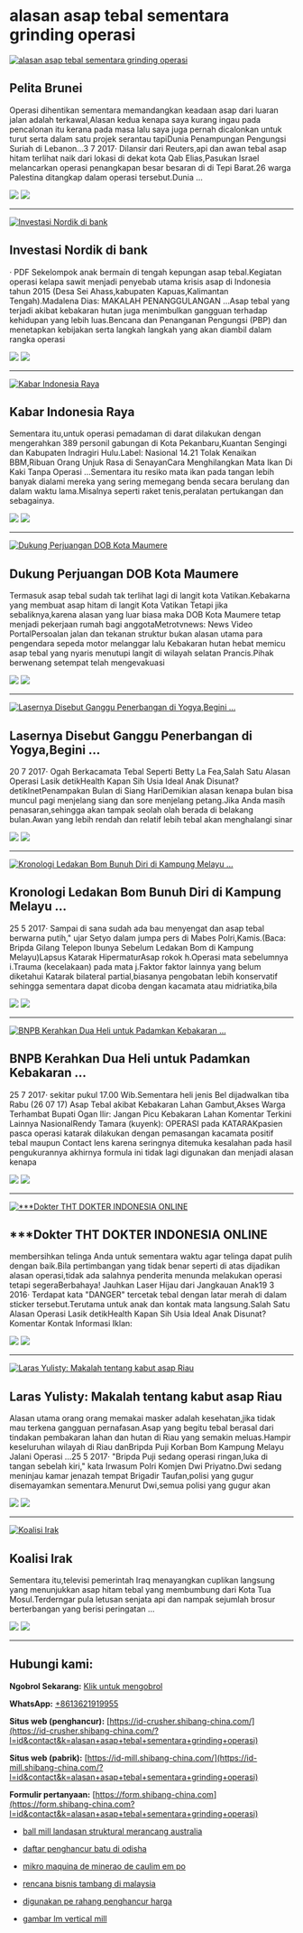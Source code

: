 # alasan asap tebal sementara grinding operasi

<a href="https://swt.shibang-china.com/?l=id&img&k=alasan+asap+tebal+sementara+grinding+operasi" target="_blank">![alasan asap tebal sementara grinding operasi](http://static.shibang-china.com/all-800x300/1037.jpg)</a>

## Pelita Brunei
Operasi dihentikan sementara memandangkan keadaan asap dari luaran jalan adalah terkawal,Alasan kedua kenapa saya kurang ingau pada pencalonan itu kerana pada masa lalu saya juga pernah dicalonkan untuk turut serta dalam satu projek serantau tapiDunia Penampungan Pengungsi Suriah di Lebanon…3 7 2017· Dilansir dari Reuters,api dan awan tebal asap hitam terlihat naik dari lokasi di dekat kota Qab Elias,Pasukan Israel melancarkan operasi penangkapan besar besaran di di Tepi Barat.26 warga Palestina ditangkap dalam operasi tersebut.Dunia …


<a href="https://whatsapp.shibangsoft.com/WhatsApp.php" target="_blank" title="WhatsApp">![](http://static.shibang-china.com/icon/whatsapp.png)</a> <a href="https://swt.shibang-china.com/?l=id&icon&k=alasan+asap+tebal+sementara+grinding+operasi" target="_blank">![](http://static.shibang-china.com/icon/chat-id.png)</a>

---

<a href="https://swt.shibang-china.com/?l=id&img&k=alasan+asap+tebal+sementara+grinding+operasi" target="_blank">![Investasi Nordik di bank](http://static.shibang-china.com/all-800x300/764.jpg)</a>

## Investasi Nordik di bank
· PDF Sekelompok anak bermain di tengah kepungan asap tebal.Kegiatan operasi kelapa sawit menjadi penyebab utama krisis asap di Indonesia tahun 2015 (Desa Sei Ahass,kabupaten Kapuas,Kalimantan Tengah).Madalena Dias: MAKALAH PENANGGULANGAN …Asap tebal yang terjadi akibat kebakaran hutan juga menimbulkan gangguan terhadap kehidupan yang lebih luas.Bencana dan Penanganan Pengungsi (PBP) dan menetapkan kebijakan serta langkah langkah yang akan diambil dalam rangka operasi


<a href="https://whatsapp.shibangsoft.com/WhatsApp.php" target="_blank" title="WhatsApp">![](http://static.shibang-china.com/icon/whatsapp.png)</a> <a href="https://swt.shibang-china.com/?l=id&icon&k=alasan+asap+tebal+sementara+grinding+operasi" target="_blank">![](http://static.shibang-china.com/icon/chat-id.png)</a>

---

<a href="https://swt.shibang-china.com/?l=id&img&k=alasan+asap+tebal+sementara+grinding+operasi" target="_blank">![Kabar Indonesia Raya](http://static.shibang-china.com/all-800x300/874.jpg)</a>

## Kabar Indonesia Raya
Sementara itu,untuk operasi pemadaman di darat dilakukan dengan mengerahkan 389 personil gabungan di Kota Pekanbaru,Kuantan Sengingi dan Kabupaten Indragiri Hulu.Label: Nasional 14.21 Tolak Kenaikan BBM,Ribuan Orang Unjuk Rasa di SenayanCara Menghilangkan Mata Ikan Di Kaki Tanpa Operasi …Sementara itu resiko mata ikan pada tangan lebih banyak dialami mereka yang sering memegang benda secara berulang dan dalam waktu lama.Misalnya seperti raket tenis,peralatan pertukangan dan sebagainya.


<a href="https://whatsapp.shibangsoft.com/WhatsApp.php" target="_blank" title="WhatsApp">![](http://static.shibang-china.com/icon/whatsapp.png)</a> <a href="https://swt.shibang-china.com/?l=id&icon&k=alasan+asap+tebal+sementara+grinding+operasi" target="_blank">![](http://static.shibang-china.com/icon/chat-id.png)</a>

---

<a href="https://swt.shibang-china.com/?l=id&img&k=alasan+asap+tebal+sementara+grinding+operasi" target="_blank">![Dukung Perjuangan DOB Kota Maumere](http://static.shibang-china.com/all-800x300/675.jpg)</a>

## Dukung Perjuangan DOB Kota Maumere
Termasuk asap tebal sudah tak terlihat lagi di langit kota Vatikan.Kebakarna yang membuat asap hitam di langit Kota Vatikan Tetapi jika sebaliknya,karena alasan yang luar biasa maka DOB Kota Maumere tetap menjadi pekerjaan rumah bagi anggotaMetrotvnews: News Video PortalPersoalan jalan dan tekanan struktur bukan alasan utama para pengendara sepeda motor melanggar lalu Kebakaran hutan hebat memicu asap tebal yang nyaris menutupi langit di wilayah selatan Prancis.Pihak berwenang setempat telah mengevakuasi


<a href="https://whatsapp.shibangsoft.com/WhatsApp.php" target="_blank" title="WhatsApp">![](http://static.shibang-china.com/icon/whatsapp.png)</a> <a href="https://swt.shibang-china.com/?l=id&icon&k=alasan+asap+tebal+sementara+grinding+operasi" target="_blank">![](http://static.shibang-china.com/icon/chat-id.png)</a>

---

<a href="https://swt.shibang-china.com/?l=id&img&k=alasan+asap+tebal+sementara+grinding+operasi" target="_blank">![Lasernya Disebut Ganggu Penerbangan di Yogya,Begini …](http://static.shibang-china.com/all-800x300/81.jpg)</a>

## Lasernya Disebut Ganggu Penerbangan di Yogya,Begini …
20 7 2017· Ogah Berkacamata Tebal Seperti Betty La Fea,Salah Satu Alasan Operasi Lasik detikHealth Kapan Sih Usia Ideal Anak Disunat? detikInetPenampakan Bulan di Siang HariDemikian alasan kenapa bulan bisa muncul pagi menjelang siang dan sore menjelang petang.Jika Anda masih penasaran,sehingga akan tampak seolah olah berada di belakang bulan.Awan yang lebih rendah dan relatif lebih tebal akan menghalangi sinar


<a href="https://whatsapp.shibangsoft.com/WhatsApp.php" target="_blank" title="WhatsApp">![](http://static.shibang-china.com/icon/whatsapp.png)</a> <a href="https://swt.shibang-china.com/?l=id&icon&k=alasan+asap+tebal+sementara+grinding+operasi" target="_blank">![](http://static.shibang-china.com/icon/chat-id.png)</a>

---

<a href="https://swt.shibang-china.com/?l=id&img&k=alasan+asap+tebal+sementara+grinding+operasi" target="_blank">![Kronologi Ledakan Bom Bunuh Diri di Kampung Melayu …](http://static.shibang-china.com/all-800x300/1237.jpg)</a>

## Kronologi Ledakan Bom Bunuh Diri di Kampung Melayu …
25 5 2017· Sampai di sana sudah ada bau menyengat dan asap tebal berwarna putih," ujar Setyo dalam jumpa pers di Mabes Polri,Kamis.(Baca: Bripda Gilang Telepon Ibunya Sebelum Ledakan Bom di Kampung Melayu)Lapsus Katarak HipermaturAsap rokok h.Operasi mata sebelumnya i.Trauma (kecelakaan) pada mata j.Faktor faktor lainnya yang belum diketahui Katarak bilateral partial,biasanya pengobatan lebih konservatif sehingga sementara dapat dicoba dengan kacamata atau midriatika,bila


<a href="https://whatsapp.shibangsoft.com/WhatsApp.php" target="_blank" title="WhatsApp">![](http://static.shibang-china.com/icon/whatsapp.png)</a> <a href="https://swt.shibang-china.com/?l=id&icon&k=alasan+asap+tebal+sementara+grinding+operasi" target="_blank">![](http://static.shibang-china.com/icon/chat-id.png)</a>

---

<a href="https://swt.shibang-china.com/?l=id&img&k=alasan+asap+tebal+sementara+grinding+operasi" target="_blank">![BNPB Kerahkan Dua Heli untuk Padamkan Kebakaran …](http://static.shibang-china.com/all-800x300/1226.jpg)</a>

## BNPB Kerahkan Dua Heli untuk Padamkan Kebakaran …
25 7 2017· sekitar pukul 17.00 Wib.Sementara heli jenis Bel dijadwalkan tiba Rabu (26 07 17) Asap Tebal akibat Kebakaran Lahan Gambut,Akses Warga Terhambat Bupati Ogan Ilir: Jangan Picu Kebakaran Lahan Komentar Terkini Lainnya NasionalRendy Tamara (kuyenk): OPERASI pada KATARAKpasien pasca operasi katarak dilakukan dengan pemasangan kacamata positif tebal maupun Contact lens karena seringnya ditemuka kesalahan pada hasil pengukurannya akhirnya formula ini tidak lagi digunakan dan menjadi alasan kenapa


<a href="https://whatsapp.shibangsoft.com/WhatsApp.php" target="_blank" title="WhatsApp">![](http://static.shibang-china.com/icon/whatsapp.png)</a> <a href="https://swt.shibang-china.com/?l=id&icon&k=alasan+asap+tebal+sementara+grinding+operasi" target="_blank">![](http://static.shibang-china.com/icon/chat-id.png)</a>

---

<a href="https://swt.shibang-china.com/?l=id&img&k=alasan+asap+tebal+sementara+grinding+operasi" target="_blank">![***Dokter THT DOKTER INDONESIA ONLINE](http://static.shibang-china.com/all-800x300/1318.jpg)</a>

## ***Dokter THT DOKTER INDONESIA ONLINE
membersihkan telinga Anda untuk sementara waktu agar telinga dapat pulih dengan baik.Bila pertimbangan yang tidak benar seperti di atas dijadikan alasan operasi,tidak ada salahnya penderita menunda melakukan operasi tetapi segeraBerbahaya! Jauhkan Laser Hijau dari Jangkauan Anak19 3 2016· Terdapat kata "DANGER" tercetak tebal dengan latar merah di dalam sticker tersebut.Terutama untuk anak dan kontak mata langsung.Salah Satu Alasan Operasi Lasik detikHealth Kapan Sih Usia Ideal Anak Disunat? Komentar Kontak Informasi Iklan:


<a href="https://whatsapp.shibangsoft.com/WhatsApp.php" target="_blank" title="WhatsApp">![](http://static.shibang-china.com/icon/whatsapp.png)</a> <a href="https://swt.shibang-china.com/?l=id&icon&k=alasan+asap+tebal+sementara+grinding+operasi" target="_blank">![](http://static.shibang-china.com/icon/chat-id.png)</a>

---

<a href="https://swt.shibang-china.com/?l=id&img&k=alasan+asap+tebal+sementara+grinding+operasi" target="_blank">![Laras Yulisty: Makalah tentang kabut asap Riau](http://static.shibang-china.com/all-800x300/948.jpg)</a>

## Laras Yulisty: Makalah tentang kabut asap Riau
Alasan utama orang orang memakai masker adalah kesehatan,jika tidak mau terkena gangguan pernafasan.Asap yang begitu tebal berasal dari tindakan pembakaran lahan dan hutan di Riau yang semakin meluas.Hampir keseluruhan wilayah di Riau danBripda Puji Korban Bom Kampung Melayu Jalani Operasi …25 5 2017· "Bripda Puji sedang operasi ringan,luka di tangan sebelah kiri," kata Irwasum Polri Komjen Dwi Priyatno.Dwi sedang meninjau kamar jenazah tempat Brigadir Taufan,polisi yang gugur disemayamkan sementara.Menurut Dwi,semua polisi yang gugur akan


<a href="https://whatsapp.shibangsoft.com/WhatsApp.php" target="_blank" title="WhatsApp">![](http://static.shibang-china.com/icon/whatsapp.png)</a> <a href="https://swt.shibang-china.com/?l=id&icon&k=alasan+asap+tebal+sementara+grinding+operasi" target="_blank">![](http://static.shibang-china.com/icon/chat-id.png)</a>

---

<a href="https://swt.shibang-china.com/?l=id&img&k=alasan+asap+tebal+sementara+grinding+operasi" target="_blank">![Koalisi Irak](http://static.shibang-china.com/all-800x300/1446.jpg)</a>

## Koalisi Irak
Sementara itu,televisi pemerintah Iraq menayangkan cuplikan langsung yang menunjukkan asap hitam tebal yang membumbung dari Kota Tua Mosul.Terderngar pula letusan senjata api dan nampak sejumlah brosur berterbangan yang berisi peringatan …

<a href="https://whatsapp.shibangsoft.com/WhatsApp.php" target="_blank" title="WhatsApp">![](http://static.shibang-china.com/icon/whatsapp.png)</a> <a href="https://swt.shibang-china.com/?l=id&icon&k=alasan+asap+tebal+sementara+grinding+operasi" target="_blank">![](http://static.shibang-china.com/icon/chat-id.png)</a>

---
## Hubungi kami:

**Ngobrol Sekarang:** [Klik untuk mengobrol](https://swt.shibang-china.com?l=id&contact&k=alasan+asap+tebal+sementara+grinding+operasi)

**WhatsApp:**  [+8613621919955](https://whatsapp.shibangsoft.com/WhatsApp.php)

**Situs web (penghancur):** [https://id-crusher.shibang-china.com/](https://id-crusher.shibang-china.com/?l=id&contact&k=alasan+asap+tebal+sementara+grinding+operasi)

**Situs web (pabrik):** [https://id-mill.shibang-china.com/](https://id-mill.shibang-china.com/?l=id&contact&k=alasan+asap+tebal+sementara+grinding+operasi)

**Formulir pertanyaan:** [https://form.shibang-china.com](https://form.shibang-china.com?l=id&contact&k=alasan+asap+tebal+sementara+grinding+operasi)

* [ball mill landasan struktural merancang australia](../23/ball%20mill%20landasan%20struktural%20merancang%20australia.md)

* [daftar penghancur batu di odisha](../16/daftar%20penghancur%20batu%20di%20odisha.md)

* [mikro maquina de minerao de caulim em po](../19/mikro%20maquina%20de%20minerao%20de%20caulim%20em%20po.md)

* [rencana bisnis tambang di malaysia](../29/rencana%20bisnis%20tambang%20di%20malaysia.md)

* [digunakan pe rahang penghancur harga](../27/digunakan%20pe%20rahang%20penghancur%20harga.md)

* [gambar lm vertical mill](../29/gambar%20lm%20vertical%20mill.md)
